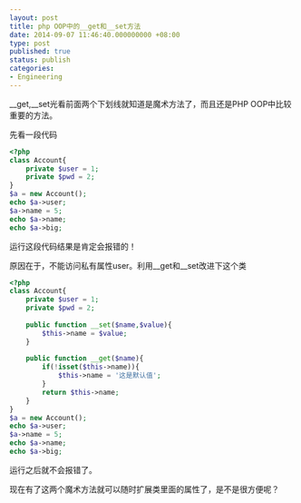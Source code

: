 ```yaml
---
layout: post
title: php OOP中的__get和__set方法
date: 2014-09-07 11:46:40.000000000 +08:00
type: post
published: true
status: publish
categories:
- Engineering
---
```

__get,__set光看前面两个下划线就知道是魔术方法了，而且还是PHP OOP中比较重要的方法。

先看一段代码

```php
<?php
class Account{
    private $user = 1;
    private $pwd = 2;
}
$a = new Account();
echo $a->user;
$a->name = 5;
echo $a->name;
echo $a->big;
```
运行这段代码结果是肯定会报错的！

原因在于，不能访问私有属性user。利用__get和__set改进下这个类

```php
<?php
class Account{
    private $user = 1;
    private $pwd = 2;
    
    public function __set($name,$value){
        $this->name = $value;
    }
    
    public function __get($name){
        if(!isset($this->name)){
            $this->name = '这是默认值';
        }
        return $this->name;
    }
}
$a = new Account();
echo $a->user;
$a->name = 5;
echo $a->name;
echo $a->big;
```

运行之后就不会报错了。

现在有了这两个魔术方法就可以随时扩展类里面的属性了，是不是很方便呢？